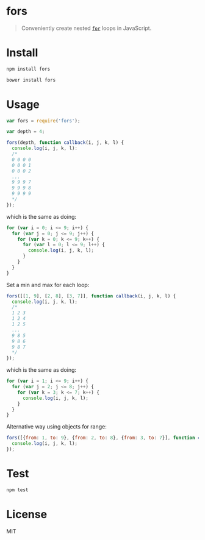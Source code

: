 # fors

> Conveniently create nested [`for`](https://en.wikipedia.org/wiki/For_loop) loops in JavaScript.

# Install

```bash
npm install fors
```

```bash
bower install fors
```

# Usage

```javascript
var fors = require('fors');

var depth = 4;

fors(depth, function callback(i, j, k, l) {
  console.log(i, j, k, l):
  /*
  0 0 0 0
  0 0 0 1
  0 0 0 2
  ...
  9 9 9 7
  9 9 9 8
  9 9 9 9
  */
});
```

which is the same as doing:

```javascript
for (var i = 0; i <= 9; i++) {
  for (var j = 0; j <= 9; j++) {
    for (var k = 0; k <= 9; k++) {
      for (var l = 0; l <= 9; l++) {
        console.log(i, j, k, l);
      }
    }
  }
}
```

Set a min and max for each loop:

```javascript
fors([[1, 9], [2, 8], [3, 7]], function callback(i, j, k, l) {
  console.log(i, j, k, l);
  /*
  1 2 3
  1 2 4
  1 2 5
  ...
  9 8 5
  9 8 6
  9 8 7
  */
});
```

which is the same as doing:

```javascript
for (var i = 1; i <= 9; i++) {
  for (var j = 2; j <= 8; j++) {
    for (var k = 3; k <= 7; k++) {
      console.log(i, j, k, l);
    }
  }
}
```

Alternative way using objects for range:

```javascript
fors([{from: 1, to: 9}, {from: 2, to: 8}, {from: 3, to: 7}], function callback(i, j, k, l) {
  console.log(i, j, k, l);
});
```

# Test

```bash
npm test
```

# License

MIT
